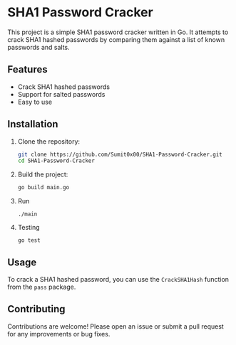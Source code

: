 # SHA1 Password Cracker

This project is a simple SHA1 password cracker written in Go. It attempts to crack SHA1 hashed passwords by comparing them against a list of known passwords and salts.

## Features

- Crack SHA1 hashed passwords
- Support for salted passwords
- Easy to use

## Installation

1. Clone the repository:
    ```sh
    git clone https://github.com/Sumit0x00/SHA1-Password-Cracker.git
    cd SHA1-Password-Cracker
    ```

2. Build the project:
    ```sh
    go build main.go
    ```

3. Run
    ```
    ./main
    ```

4. Testing
    ```
    go test
    ```
    
## Usage

To crack a SHA1 hashed password, you can use the `CrackSHA1Hash` function from the `pass` package.

## Contributing

Contributions are welcome! Please open an issue or submit a pull request for any improvements or bug fixes.
